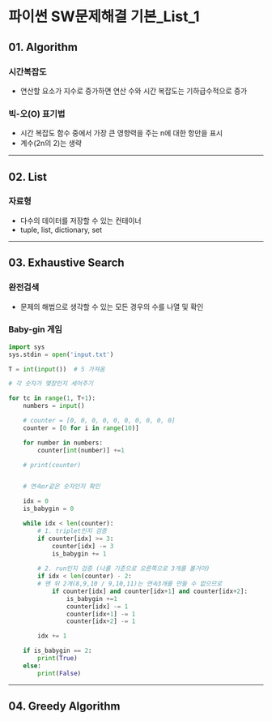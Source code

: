 # 파이썬 SW문제해결 기본_List_1

## 01. Algorithm

### 시간복잡도
- 연산할 요소가 지수로 증가하면 연산 수와 시간 복잡도는 기하급수적으로 증가


### 빅-오(O) 표기법
- 시간 복잡도 함수 중에서 가장 큰 영향력을 주는 n에 대한 항만을 표시
- 계수(2n의 2)는 생략

---

## 02. List

### 자료형
- 다수의 데이터를 저장할 수 있는 컨테이너
- tuple, list, dictionary, set

---

## 03. Exhaustive Search 

### 완전검색
- 문제의 해법으로 생각할 수 있는 모든 경우의 수를 나열 및 확인

### Baby-gin 게임

```python
import sys
sys.stdin = open('input.txt')

T = int(input())  # 5 가져옴

# 각 숫자가 몇장인지 세어주기

for tc in range(1, T+1):
    numbers = input()

    # counter = [0, 0, 0, 0, 0, 0, 0, 0, 0, 0]
    counter = [0 for i in range(10)]

    for number in numbers:
        counter[int(number)] +=1

    # print(counter)


    # 연속or같은 숫자인지 확인

    idx = 0
    is_babygin = 0

    while idx < len(counter):
        # 1. triplet인지 검증
        if counter[idx] >= 3:
            counter[idx] -= 3
            is_babygin += 1
        
        # 2. run인지 검증 (나를 기준으로 오른쪽으로 3개를 볼거야)
        if idx < len(counter) - 2: 
        # 맨 뒤 2개(8,9,10 / 9,10,11)는 연속3개를 만들 수 없으므로
            if counter[idx] and counter[idx+1] and counter[idx+2]:
                is_babygin +=1
                counter[idx] -= 1
                counter[idx+1] -= 1
                counter[idx+2] -= 1

        idx += 1

    if is_babygin == 2:
        print(True)
    else:
        print(False)
```


---

## 04. Greedy Algorithm
